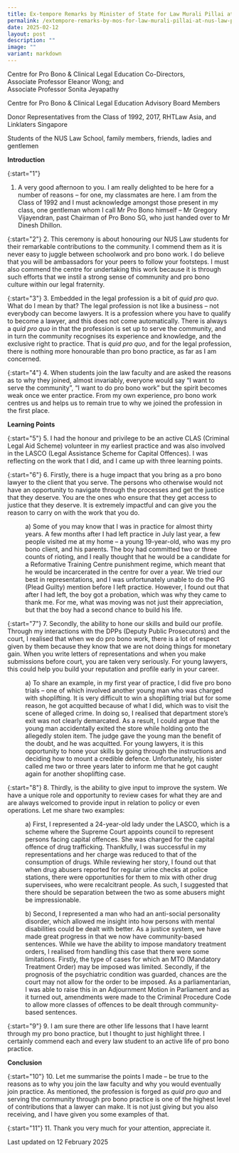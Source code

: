 ```yaml
---
title: Ex-tempore Remarks by Minister of State for Law Murali Pillai at the NUS Law Pro Bono Awards Ceremony 2025
permalink: /extempore-remarks-by-mos-for-law-murali-pillai-at-nus-law-pro-bono-awards-ceremony-2025/
date: 2025-02-12
layout: post
description: ""
image: ""
variant: markdown
---
```

Centre for Pro Bono &amp; Clinical Legal Education Co-Directors,
<br>Associate Professor Eleanor Wong; and
<br>Associate Professor Sonita Jeyapathy

Centre for Pro Bono &amp; Clinical Legal Education Advisory Board
Members

Donor Representatives from the Class of 1992, 2017, RHTLaw Asia,
and Linklaters Singapore

Students of the NUS Law School, family members, friends, ladies and
gentlemen

**Introduction**

{:start="1"}
1. A very good afternoon to you. I am really delighted to be here for a number of reasons – for one, my classmates are here. I am from the Class of 1992 and I must acknowledge amongst those present in my class, one gentleman whom I call Mr Pro Bono himself – Mr Gregory Vijayendran, past Chairman of Pro Bono SG, who just handed over to Mr Dinesh Dhillon.

{:start="2"}
2. This ceremony is about honouring our NUS Law students for
their remarkable contributions to the community. I commend them as it is never easy to juggle between schoolwork and pro bono work. I do believe that you will be ambassadors for your peers to follow your footsteps. I must also commend the centre for undertaking this work because it is through such efforts that we instil a strong sense of community and pro bono culture within our legal fraternity.

{:start="3"}
3. Embedded in the legal profession is a bit of <i>quid pro quo</i>. What
do I mean by that? The legal profession is not like a business – not everybody can become lawyers. It is a profession where you have to qualify to become a lawyer, and this does not come automatically. There is always a <i>quid pro quo</i> in that the profession is set up to serve the community, and in turn the community recognises its experience and knowledge, and the exclusive right to practice. That is <i>quid pro quo</i>, and for the legal profession, there is nothing more honourable than pro
bono practice, as far as I am concerned.

{:start="4"}
4. When students join the law faculty and are asked the reasons as to why they joined, almost invariably, everyone would say “I want to serve the community”, “I want to do pro bono work” but the spirit becomes weak once we enter practice. From my own experience, pro bono work centres us and helps us to remain true to why we joined the profession in the first place.

**Learning Points**

{:start="5"}
5. I had the honour and privilege to be an active CLAS (Criminal Legal Aid Scheme) volunteer in my earliest practice and was also involved in the LASCO (Legal Assistance Scheme for Capital Offences). I was reflecting on the work that I did, and I came up with three learning points.

{:start="6"}
6. Firstly, there is a huge impact that you bring as a pro bono lawyer to the client that you serve. The persons who otherwise would not have an opportunity to navigate through the processes and get the justice that they deserve. You are the ones who ensure that they get access to justice that they deserve. It is extremely impactful and can give you the reason to carry on with the work that you do.

<p style="margin-left: 40px">a) Some of you may know that I was in practice for almost thirty years. A few months after I had left practice in July last year, a few people visited me at my home – a young 19-year-old, who was my pro bono client, and his parents. The boy had committed two or three counts of rioting, and I really thought that he would be a candidate for a Reformative Training Centre punishment regime, which meant that he would be incarcerated in the centre for over a year. We tried our best in representations, and I was unfortunately unable to do the PG (Plead Guilty) mention before I left practice. However, I found out that after I had left, the boy got a probation, which was why they came to thank me. For me, what was moving was not just their appreciation, but that the boy had a second
chance to build his life.</p>

{:start="7"}
7. Secondly, the ability to hone our skills and build our profile. Through my interactions with the DPPs (Deputy Public Prosecutors) and the court, I realised that when we do pro bono work, there is a lot of respect given by them because they know that we are not doing things for monetary gain. When you write letters of representations and when you make submissions before court, you are taken very seriously. For young lawyers, this could help you build your reputation and profile early in your career.

<p style="margin-left: 40px">a) To share an example, in my first year of practice, I did five pro bono trials – one of which involved another young man who was charged with shoplifting. It is very difficult to win a shoplifting trial but for some reason, he got acquitted because of what I did, which was to visit the scene of alleged crime. In doing so, I realised that department store’s exit was not clearly demarcated. As a result, I could argue that the young man accidentally exited the store while holding onto the allegedly stolen item. The judge gave the young man the benefit of the
doubt, and he was acquitted. For young lawyers, it is this opportunity to hone your skills by going through the instructions and deciding how to mount a credible defence. Unfortunately, his sister called me two or three years later to inform me that he got caught again for another shoplifting case.</p>

{:start="8"}
8. Thirdly, is the ability to give input to improve the system. We have a unique role and opportunity to review cases for what they are and are always welcomed to provide input in relation to policy or even operations. Let me share two examples:

<p style="margin-left: 40px">a) First, I represented a 24-year-old lady under the LASCO, which is a scheme where the Supreme Court appoints
council to represent persons facing capital offences. She was charged for the capital offence of drug trafficking. Thankfully, I was successful in my representations and her charge was reduced to that of the consumption of drugs. While reviewing her story, I found out that when drug abusers reported for regular urine checks at police stations, there were opportunities for them to mix with other drug supervisees, who were recalcitrant people. As such, I suggested that there should be separation
between the two as some abusers might be impressionable.</p>

<p style="margin-left: 40px">b) Second, I represented a man who had an anti-social personality disorder, which allowed me insight into how persons with mental disabilities could be dealt with better. As a justice system, we have made great progress in that we now have community-based sentences. While we have the ability to impose mandatory treatment
orders, I realised from handling this case that there were some limitations. Firstly, the type of cases for which an MTO (Mandatory Treatment Order) may be imposed was limited. Secondly, if the prognosis of the psychiatric condition was guarded, chances are the court may not allow for the order to be imposed. As a parliamentarian, I was able to raise this in an Adjournment Motion in Parliament and as it turned out, amendments were made to the Criminal Procedure Code to allow more classes of offences to be dealt through community-based sentences.</p>

{:start="9"}
9. I am sure there are other life lessons that I have learnt through my pro bono practice, but I thought to just highlight three. I certainly commend each and every law student to an active life of pro bono practice.

**Conclusion**

{:start="10"}
10. Let me summarise the points I made – be true to the reasons as to why you join the law faculty and why you would eventually join practice. As mentioned, the profession is forged as <i>quid pro quo</i> and serving the community through pro bono practice is one of the highest level of contributions that a lawyer can make. It is not just giving but you also receiving, and I have given you some examples of that.

{:start="11"} 
11. Thank you very much for your attention, appreciate it.

<p class="right-side-updated">Last updated on 12 February 2025</p>
